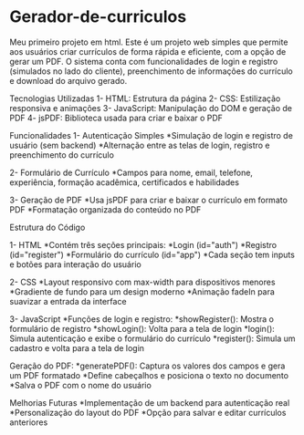 # Gerador-de-curriculos
Meu primeiro projeto em html.
Este é um projeto web simples que permite aos usuários criar currículos de forma rápida e eficiente, com a opção de gerar um PDF. O sistema conta com funcionalidades de login e registro (simulados no lado do cliente), preenchimento de informações do currículo e download do arquivo gerado.

Tecnologias Utilizadas
1- HTML: Estrutura da página
2- CSS: Estilização responsiva e animações
3- JavaScript: Manipulação do DOM e geração de PDF
4- jsPDF: Biblioteca usada para criar e baixar o PDF

Funcionalidades
1- Autenticação Simples
*Simulação de login e registro de usuário (sem backend)
*Alternação entre as telas de login, registro e preenchimento do currículo

2- Formulário de Currículo
*Campos para nome, email, telefone, experiência, formação acadêmica, certificados e habilidades

3- Geração de PDF
*Usa jsPDF para criar e baixar o currículo em formato PDF
*Formatação organizada do conteúdo no PDF

Estrutura do Código

1- HTML
*Contém três seções principais:
*Login (id="auth")
*Registro (id="register")
*Formulário do currículo (id="app")
*Cada seção tem inputs e botões para interação do usuário

2- CSS
*Layout responsivo com max-width para dispositivos menores
*Gradiente de fundo para um design moderno
*Animação fadeIn para suavizar a entrada da interface

3- JavaScript
*Funções de login e registro:
*showRegister(): Mostra o formulário de registro
*showLogin(): Volta para a tela de login
*login(): Simula autenticação e exibe o formulário do currículo
*register(): Simula um cadastro e volta para a tela de login

Geração do PDF:
*generatePDF(): Captura os valores dos campos e gera um PDF formatado
*Define cabeçalhos e posiciona o texto no documento
*Salva o PDF com o nome do usuário

Melhorias Futuras
*Implementação de um backend para autenticação real
*Personalização do layout do PDF
*Opção para salvar e editar currículos anteriores



